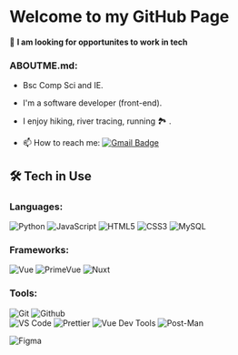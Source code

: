 # Welcome to my GitHub Page 

🔭 <b>I am looking for opportunites to work in tech</b></p>

### ABOUTME.md:
- Bsc Comp Sci and IE.
- I'm a software developer (front-end).
- I enjoy hiking, river tracing, running 🏞️ .

- 📫 How to reach me: [![Gmail Badge](https://img.shields.io/badge/-bqhivrd4l@mozmail.com-c14438?style=flat-square&logo=Gmail&logoColor=white&link=mailto:bqhivrd4l@mozmail.com)](mailto:bqhivrd4l@mozmail.com)
##  🛠️ Tech in Use 

### Languages:
![Python](https://img.shields.io/badge/-Python-000000?style=flat&logo=python)
![JavaScript](https://img.shields.io/badge/-JavaScript-000000?style=flat&logo=javascript)
![HTML5](https://img.shields.io/badge/-HTML5-000000?style=flat&logo=html5)
![CSS3](https://img.shields.io/badge/-CSS-000000?style=flat&logo=css3)
![MySQL](https://img.shields.io/badge/-MySQL-000000?style=flat&logo=mysql)

### Frameworks:
![Vue](https://img.shields.io/badge/-VueJS-000000?style=flat&logo=vuedotjs)
![PrimeVue](https://img.shields.io/badge/-PrimeVue-000000?style=flat&logo=)
![Nuxt](https://img.shields.io/badge/-VueJS-000000?style=flat&logo=nuxtdotjs)

### Tools:
![Git](https://img.shields.io/badge/-Git-000000?style=flat&logo=git)
![Github](https://img.shields.io/badge/-Github-000000?style=flat&logo=github) <br />
![VS Code](https://img.shields.io/badge/-VSCode-000000?style=flat&logo=visualstudio)
![Prettier](https://img.shields.io/badge/-Prettier-000000?style=flat&logo=prettier)
![Vue Dev Tools](https://img.shields.io/badge/-VueDevTools-000000?style=flat&logo=vuedotjs)
![Post-Man](https://img.shields.io/badge/-PostMan-000000?style=flat&logo=postman) <br />

![Figma](https://img.shields.io/badge/-Figma-000000?style=flat&logo=figma)



